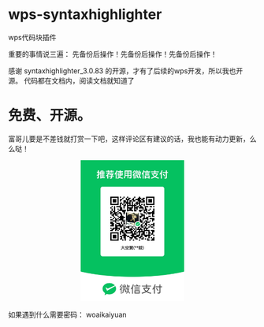 # wps-syntaxhighlighter
wps代码块插件

重要的事情说三遍：
先备份后操作！先备份后操作！先备份后操作！ 


感谢 syntaxhighlighter_3.0.83 的开源，才有了后续的wps开发，所以我也开源。
代码都在文档内，阅读文档就知道了

<h1>免费、开源。</h1>

富哥儿要是不差钱就打赏一下吧，这样评论区有建议的话，我也能有动力更新，么么哒！

<div align="center">
  <img src="https://github.com/wgy981930674/picture/blob/main/%E5%BE%AE%E4%BF%A1%E4%BB%98%E6%AC%BE%E7%A0%81.jpg" width="210px">
</div>

如果遇到什么需要密码：
woaikaiyuan

